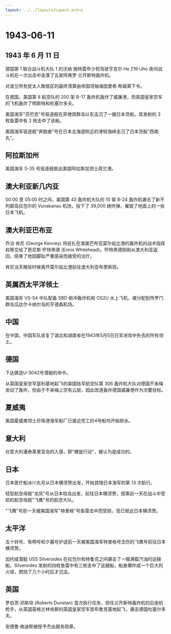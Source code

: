 ```yaml
---
layout: ../../layouts/Layout.astro
---
```


# 1943-06-11

## 1943 年 6 月 11 日

德国第 1 联合战斗机大队 1 的沃纳·施特雷布少校驾驶亨克尔 He 219 Uho
夜间战斗机在一次出击中击落了五架阿弗罗·兰开斯特轰炸机。

对波兰所有犹太人聚居区的最终清算由帝国领袖海因里希·希姆莱下令。

在德国，美国第 8 航空队的 200 架 B-17
轰炸机轰炸了威廉港，而英国皇家空军的飞机轰炸了明斯特和杜塞尔多夫。

美国海军"芬巴克"号驱逐舰在菲律宾群岛以东击沉了一艘日本货船，其发射的 3
枚鱼雷中有 2 枚击中了该船。

美国海军驱逐舰"奔跑者"号在日本北海道附近的津轻海峡击沉了日本货船"西南丸"。

## 阿拉斯加州

美国海军 S-35 号驱逐舰抵达美国阿拉斯加领土荷兰港。

## 澳大利亚新几内亚

00:00 至 05:00 时之间，美国第 43 轰炸机大队的 10 架 B-24
轰炸机袭击了新不列颠岛拉包尔的 Vunakanau 机场，投下了 39,000
磅炸弹，摧毁了地面上的一些日本飞机。

## 澳大利亚巴布亚

乔治·肯尼 (George Kenney)
将驻扎在澳属巴布亚莫尔兹比港的轰炸机的战术指挥权移交给了恩尼斯·怀特黑德
(Ennis
Whitehead)。怀特黑德刚刚从澳大利亚返回，结束了他因脚趾严重感染而接受的治疗。

肯尼当天晚些时候离开莫尔兹比港前往澳大利亚布里斯班。

## 英属西太平洋领土

美国海军 VS-54 中队配备 SBD 俯冲轰炸机和 OS2U
水上飞机，被分配到所罗门群岛瓜达尔卡纳尔岛的亨德森机场。

## 中国

在中国，中国军队收复了湖北和湖南省在1943年5月5日日军进攻中失去的所有领土。

## 德国

下达建造U-3042号潜艇的命令。

从英国皇家空军瑟利基地起飞的美国陆军航空队第 306
轰炸机大队对德国不来梅发动了轰炸，但由于不来梅上空有云层，因此改道轰炸德国威廉港作为次要目标。

## 夏威夷

美国夏威夷领土珍珠港海军船厂已接近完工的4号船坞开始排水。

## 意大利

对意大利潘泰莱里亚岛的入侵，即"螺旋行动"，被认为是成功的。

## 日本

日本医疗船冰川丸号从日本横须贺出发，开始其随日本海军的第 13 次航行。

轻型航空母舰"龙凤"号从日本柱岛出发，前往日本横须贺，搭乘前一天在战斗中受损的航空母舰"飞鹰"号的航空大队。

"飞鹰"号前一天被美国海军"特里格"号鱼雷击中而受损，现已抵达日本横须贺。

## 太平洋

五十铃号、有明号和夕暮号护送前一天被美国海军特里格号击伤的飞鹰号前往日本横须贺。

加托级潜艇 USS Silversides
在拉包尔和特鲁克之间袭击了一艘满载汽油的运输船。Silversides
发射的四枚鱼雷中有三枚击中了这艘船，船身爆炸成一个巨大的火球，燃烧了几个小时后才沉没。

## 英国

罗伯茨·邓斯坦 (Roberts Dunstan)
首次执行任务，担任兰开斯特轰炸机的后座机枪手，从英国英格兰林肯郡的英国皇家空军宾布鲁克基地起飞，袭击德国杜塞尔多夫。

安德鲁·格迪斯被授予杰出服务勋章。